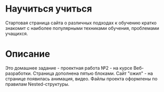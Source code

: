 # Научиться учиться
Стартовая страница сайта о различных подходах к обучению кратко знакомит с наиболее популярными техниками обучения, проблемами учащихся.

# Описание
Это домашнее задание - проектная работа №2 - на курсе Веб-разработки. Страница дополнена пятью блоками. Сайт "ожил" - на странице появилась анимация, видео. Файлы проекта оформлены по правилам Nested-структуры.

